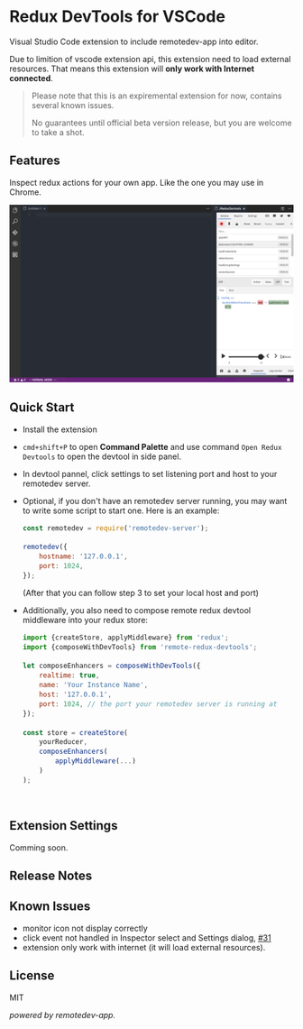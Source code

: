 # Redux DevTools for VSCode

Visual Studio Code extension to include remotedev-app into editor.

Due to limition of vscode extension api, this extension need to load external resources. That means this extension will **only work with Internet connected**.

> Please note that this is an expiremental extension for now, contains several known issues. 
>
> No guarantees until official beta version release, but you are welcome to take a shot.

## Features

Inspect redux actions for your own app. Like the one you may use in Chrome.

![Feature](assets/demo.png)

## Quick Start

* Install the extension

* `cmd+shift+P` to open **Command Palette** and use command `Open Redux Devtools` to open the devtool in side panel.

* In devtool pannel, click settings to set listening port and host to your remotedev server.

* Optional, if you don't have an remotedev server running, you may want to write some script to start one. Here is an example:

  ```javascript
  const remotedev = require('remotedev-server');

  remotedev({
      hostname: '127.0.0.1',
      port: 1024,
  });
  ```

  (After that you can follow step 3 to set your local host and port)

* Additionally, you also need to compose remote redux devtool middleware into your redux store:

  ```javascript
  import {createStore, applyMiddleware} from 'redux';
  import {composeWithDevTools} from 'remote-redux-devtools';

  let composeEnhancers = composeWithDevTools({
      realtime: true,
      name: 'Your Instance Name',
      host: '127.0.0.1',
      port: 1024, // the port your remotedev server is running at
  });

  const store = createStore(
      yourReducer,
      composeEnhancers(
          applyMiddleware(...)
      )
  );
  ```

  ​

## Extension Settings

Comming soon.

## Release Notes

## Known Issues

* monitor icon not display correctly
* click event not handled in Inspector select and Settings dialog, [#31](https://github.com/zalmoxisus/remotedev-app/issues/31)
* extension only work with internet (it will load external resources).

## License
MIT

*powered by remotedev-app.*